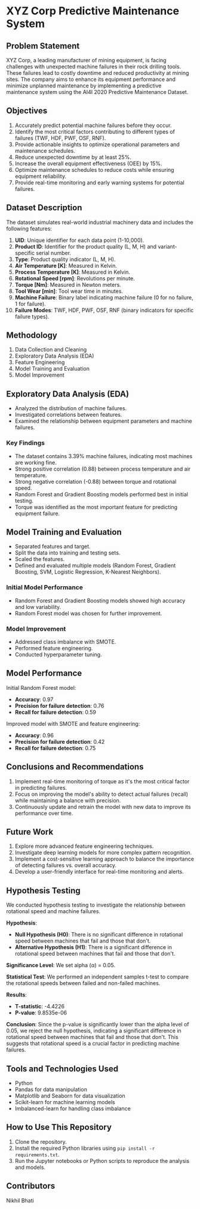 # XYZ Corp Predictive Maintenance System

## Problem Statement
XYZ Corp, a leading manufacturer of mining equipment, is facing challenges with unexpected machine failures in their rock drilling tools. These failures lead to costly downtime and reduced productivity at mining sites. The company aims to enhance its equipment performance and minimize unplanned maintenance by implementing a predictive maintenance system using the AI4I 2020 Predictive Maintenance Dataset.

## Objectives
1. Accurately predict potential machine failures before they occur.
2. Identify the most critical factors contributing to different types of failures (TWF, HDF, PWF, OSF, RNF).
3. Provide actionable insights to optimize operational parameters and maintenance schedules.
4. Reduce unexpected downtime by at least 25%.
5. Increase the overall equipment effectiveness (OEE) by 15%.
6. Optimize maintenance schedules to reduce costs while ensuring equipment reliability.
7. Provide real-time monitoring and early warning systems for potential failures.

## Dataset Description
The dataset simulates real-world industrial machinery data and includes the following features:

1. **UID**: Unique identifier for each data point (1-10,000).
2. **Product ID**: Identifier for the product quality (L, M, H) and variant-specific serial number.
3. **Type**: Product quality indicator (L, M, H).
4. **Air Temperature [K]**: Measured in Kelvin.
5. **Process Temperature [K]**: Measured in Kelvin.
6. **Rotational Speed [rpm]**: Revolutions per minute.
7. **Torque [Nm]**: Measured in Newton meters.
8. **Tool Wear [min]**: Tool wear time in minutes.
9. **Machine Failure**: Binary label indicating machine failure (0 for no failure, 1 for failure).
10. **Failure Modes**: TWF, HDF, PWF, OSF, RNF (binary indicators for specific failure types).

## Methodology
1. Data Collection and Cleaning
2. Exploratory Data Analysis (EDA)
3. Feature Engineering
4. Model Training and Evaluation
5. Model Improvement

## Exploratory Data Analysis (EDA)
- Analyzed the distribution of machine failures.
- Investigated correlations between features.
- Examined the relationship between equipment parameters and machine failures.

### Key Findings
- The dataset contains 3.39% machine failures, indicating most machines are working fine.
- Strong positive correlation (0.88) between process temperature and air temperature.
- Strong negative correlation (-0.88) between torque and rotational speed.
- Random Forest and Gradient Boosting models performed best in initial testing.
- Torque was identified as the most important feature for predicting equipment failure.

## Model Training and Evaluation
- Separated features and target.
- Split the data into training and testing sets.
- Scaled the features.
- Defined and evaluated multiple models (Random Forest, Gradient Boosting, SVM, Logistic Regression, K-Nearest Neighbors).

### Initial Model Performance
- Random Forest and Gradient Boosting models showed high accuracy and low variability.
- Random Forest model was chosen for further improvement.

### Model Improvement
- Addressed class imbalance with SMOTE.
- Performed feature engineering.
- Conducted hyperparameter tuning.

## Model Performance
Initial Random Forest model:
- **Accuracy**: 0.97
- **Precision for failure detection**: 0.76
- **Recall for failure detection**: 0.59

Improved model with SMOTE and feature engineering:
- **Accuracy**: 0.96
- **Precision for failure detection**: 0.42
- **Recall for failure detection**: 0.75

## Conclusions and Recommendations
1. Implement real-time monitoring of torque as it's the most critical factor in predicting failures.
2. Focus on improving the model's ability to detect actual failures (recall) while maintaining a balance with precision.
3. Continuously update and retrain the model with new data to improve its performance over time.

## Future Work
1. Explore more advanced feature engineering techniques.
2. Investigate deep learning models for more complex pattern recognition.
3. Implement a cost-sensitive learning approach to balance the importance of detecting failures vs. overall accuracy.
4. Develop a user-friendly interface for real-time monitoring and alerts.

## Hypothesis Testing
We conducted hypothesis testing to investigate the relationship between rotational speed and machine failures.

**Hypothesis**:
- **Null Hypothesis (H0)**: There is no significant difference in rotational speed between machines that fail and those that don't.
- **Alternative Hypothesis (H1)**: There is a significant difference in rotational speed between machines that fail and those that don't.

**Significance Level**: We set alpha (α) = 0.05.

**Statistical Test**:
We performed an independent samples t-test to compare the rotational speeds between failed and non-failed machines.

**Results**:
- **T-statistic**: -4.4226
- **P-value**: 9.8535e-06

**Conclusion**:
Since the p-value is significantly lower than the alpha level of 0.05, we reject the null hypothesis, indicating a significant difference in rotational speed between machines that fail and those that don't. This suggests that rotational speed is a crucial factor in predicting machine failures.

## Tools and Technologies Used
- Python
- Pandas for data manipulation
- Matplotlib and Seaborn for data visualization
- Scikit-learn for machine learning models
- Imbalanced-learn for handling class imbalance

## How to Use This Repository
1. Clone the repository.
2. Install the required Python libraries using `pip install -r requirements.txt`.
3. Run the Jupyter notebooks or Python scripts to reproduce the analysis and models.

## Contributors
Nikhil Bhati
